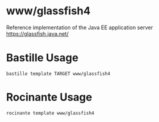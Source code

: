# www/glassfish4
Reference implementation of the Java EE application server
https://glassfish.java.net/

# Bastille Usage
```shell
bastille template TARGET www/glassfish4
```

# Rocinante Usage
```shell
rocinante template www/glassfish4
```
